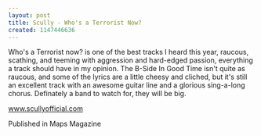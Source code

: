 ```yaml
---
layout: post
title: Scully - Who's a Terrorist Now?
created: 1147446636
---
```

Who's a Terrorist now? is one of the best tracks I heard this year, raucous, scathing, and teeming with aggression and hard-edged passion, everything a track should have in my opinion. The B-Side In Good Time isn't quite as raucous, and some of the lyrics are a little cheesy and cliched, but it's still an excellent track with an awesome guitar line and a glorious sing-a-long chorus. Definately a band to watch for, they will be big.<p><a href='http://www.scullyofficial.com' target='_blank'>www.scullyofficial.com</a>
<p>Published in Maps Magazine</p>
